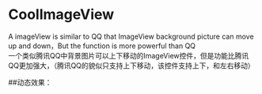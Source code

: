 # CoolImageView
A imageView  is similar to QQ that ImageView background picture can move up and down，But the function is more powerful than QQ  
一个类似腾讯QQ中背景图片可以上下移动的ImageView控件，但是功能比腾讯QQ更加强大，（腾讯QQ的貌似只支持上下移动，该控件支持上下，和左右移动）

##动态效果：

